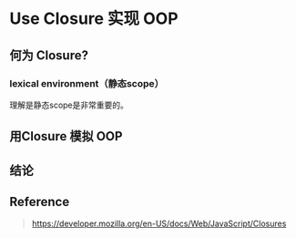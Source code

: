 # Use Closure 实现 OOP

## 何为 Closure?

### lexical environment（静态scope）

理解是静态scope是非常重要的。

## 用Closure 模拟 OOP

## 结论

## Reference

> https://developer.mozilla.org/en-US/docs/Web/JavaScript/Closures